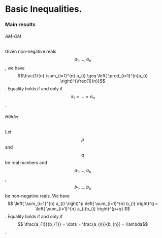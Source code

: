 # Basic Inequalities.

### Main results

###### AM-GM
Given non-negative reals $$a_{1}, \dots, a_{n}$$, we have $$\frac{1}{n} \sum_{i=1}^{n} a_{i} \geq \left( \prod_{i=1}^{n}a_{i} \right)^{\frac{1}{n}}$$.
Equality holds if and only if $$a_{1}=\dots=a_{n}$$.


###### Hölder
Let $$p$$ and $$q$$ be real numbers and $$a_{1}, \dots, a_{n}$$, $$b_{1}, \dots, b_{n}$$ be non-negative reals. We have
$$ \left( \sum_{i=1}^{n} a_{i} \right)^p \left( \sum_{i=1}^{n} b_{i} \right)^q = \left( \sum_{i=1}^{n} a_{i}b_{i} \right)^{p+q} $$.
Equality holds if and only if $$ \frac{a_{1}}{b_{1}} = \dots = \frac{a_{n}}{b_{n}} = \lambda$$. 


